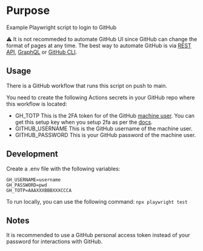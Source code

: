 # Purpose
Example Playwright script to login to GitHub

⚠️ It is not recommeded to automate GitHub UI since GitHub can change the format of pages at any time. The best way to automate GitHub is via [REST API](https://docs.github.com/en/rest), [GraphQL](https://docs.github.com/en/graphql) or [GitHub CLI](https://cli.github.com/).

## Usage
There is a GitHub workflow that runs this script on push to main. 

You need to create the following Actions secrets in your GitHub repo where this workflow is located:
- GH_TOTP This is the 2FA token for of the GitHub [machine user](https://docs.github.com/en/get-started/learning-about-github/types-of-github-accounts#:~:text=is%20called%20a-,machine%20user,-.%20For%20example%2C%20you). You can get this setup key when you setup 2fa as per the [docs](https://docs.github.com/en/authentication/securing-your-account-with-two-factor-authentication-2fa/configuring-two-factor-authentication#:~:text=QR%20code%2C%20click-,setup%20key,-to%20see%20a).
- GITHUB_USERNAME This is the GitHub username of the machine user.
- GITHUB_PASSWORD This is your GitHub password of the machine user.

## Development
Create a .env file with the following variables:
```
GH_USERNAME=username
GH_PASSWORD=pwd
GH_TOTP=AAAXXXBBBXXXCCCA
```
To run locally, you can use the following command:
```npx playwright test```

## Notes
It is recommended to use a GitHub personal access token instead of your password for interactions with GitHub. 

